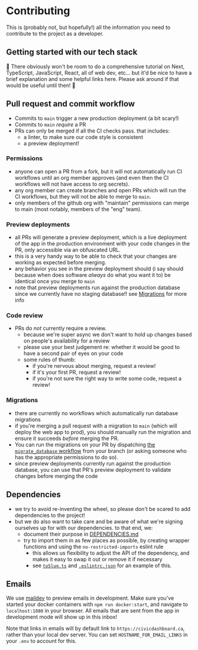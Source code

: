# Contributing

This is (probably not, but hopefully!) all the information you need to contribute to the project as a developer.

## Getting started with our tech stack

🚧 There obviously won't be room to do a comprehensive tutorial on Next, TypeScript, JavaScript, React, all of web dev, etc... but it'd be nice to have a brief explanation and some helpful links here. Please ask around if that would be useful until then! 🚧

## Pull request and commit workflow

- Commits to `main` trigger a new production deployment (a bit scary!)
- Commits to `main` _require_ a PR
- PRs can only be merged if all the CI checks pass. that includes:
  - a linter, to make sure our code style is consistent
  - a preview deployment!

### Permissions

- anyone can open a PR from a fork, but it will not automatically run CI workflows until an org member approves (and even then the CI workflows will not have access to org secrets).
- any org member can create branches and open PRs which will run the CI workflows, but they will not be able to merge to `main`.
- only members of the github org with "maintain" permissions can merge to main (most notably, members of the "eng" team).

### Preview deployments

- all PRs will generate a preview deployment, which is a live deployment of the app in the production environment with your code changes in the PR, only accessible via an obfuscated URL.
- this is a very handy way to be able to check that your changes are working as expected before merging.
- any behavior you see in the preview deployment should (i say should because when does software _always_ do what you want it to) be identical once you merge to `main`
- note that preview deployments run against the production database since we currently have no staging database!! see [Migrations](#migrations) for more info

### Code review

- PRs do _not_ currently require a review.
  - because we're super async we don't want to hold up changes based on people's availability for a review
  - please use your best judgement re: whether it would be good to have a second pair of eyes on your code
  - some rules of thumb:
    - if you're nervous about merging, request a review!
    - if it's your first PR, request a review!
    - if you're not sure the right way to write some code, request a review!

### Migrations

- there are currently no workflows which automatically run database migrations
- if you're merging a pull request with a migration to `main` (which will deploy the web app to prod), you should manually run the migration and ensure it succeeds _before_ merging the PR.
- You can run the migrations on your PR by dispatching [the `migrate_database` workflow](https://github.com/civic-dashboard/civic-dashboard-web/actions/workflows/migrate_database.yml) from your branch (or asking someone who has the appropriate permissions to do so).
- since preview deployments currently run against the production database, you can use that PR's preview deployment to validate changes before merging the code

## Dependencies

- we try to avoid re-inventing the wheel, so please don't be scared to add dependencies to the project!
- but we do also want to take care and be aware of what we're signing ourselves up for with our dependencies. to that end, we:
  - document their purpose in [DEPENDENCIES.md](./DEPENDENCIES.md)
  - try to import them in as few places as possible, by creating wrapper functions and using the `no-restricted-imports` eslint rule
    - this allows us flexibility to adjust the API of the dependency, and makes it easy to swap it out or remove it if necessary
    - see [`toSlug.ts`](https://github.com/civic-dashboard/civic-dashboard-web/tree/main/src/logic/toSlug.ts) and [`.eslintrc.json`](https://github.com/civic-dashboard/civic-dashboard-web/tree/main/.eslintrc.json#L14) for an example of this.

## Emails

We use [maildev](https://github.com/maildev/maildev) to preview emails in development. Make sure you've started your docker containers with `npm run docker:start`, and navigate to `localhost:1080` in your browser. All emails that are sent from the app in development mode will show up in this inbox!

Note that links in emails will by default link to `https://civicdashboard.ca`, rather than your local dev server. You can set `HOSTNAME_FOR_EMAIL_LINKS` in your `.env` to account for this.
